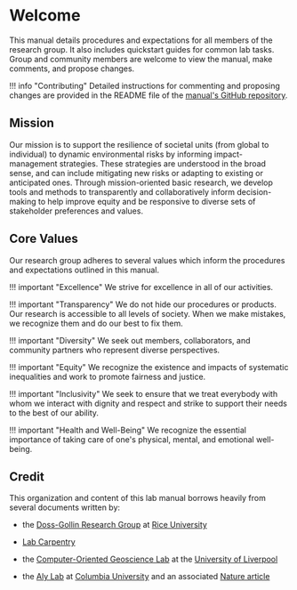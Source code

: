 # Welcome

This manual details procedures and expectations for all members of the research group. It also includes quickstart guides for common lab tasks. Group and community members are welcome to view the manual, make comments, and propose changes.

!!! info "Contributing"
    Detailed instructions for commenting and proposing changes are provided in the README file of the [manual's GitHub repository](https://github.com/srikrishnan-lab/lab-manual).

## Mission

Our mission is to support the resilience of societal units (from global to individual) to dynamic environmental risks by informing impact-management strategies. These strategies are understood in the broad sense, and can include mitigating new risks or adapting to existing or anticipated ones. Through mission-oriented basic research, we develop tools and methods to transparently and collaboratively inform decision-making to help improve equity and be responsive to diverse sets of stakeholder preferences and values.


## Core Values

Our research group adheres to several values which inform the procedures and expectations outlined in this manual.

!!! important "Excellence"
    We strive for excellence in all of our activities.

!!! important "Transparency"
    We do not hide our procedures or products. Our research is accessible to all levels of society. When we make mistakes, we recognize them and do our best to fix them.

!!! important "Diversity"
    We seek out members, collaborators, and community partners who represent diverse perspectives.

!!! important "Equity"
    We recognize the existence and impacts of systematic inequalities and work to promote fairness and justice.

!!! important "Inclusivity"
    We seek to ensure that we treat everybody with whom we interact with dignity and respect and strike to support their needs to the best of our ability.

!!! important "Health and Well-Being"
    We recognize the essential importance of taking care of one's physical, mental, and emotional well-being.


## Credit

This organization and content of this lab manual borrows heavily from several documents written by:

- the [Doss-Gollin Research Group](https://jamesdossgollin.me/lab-guide/) at [Rice University](https://rice.edu)

- [Lab Carpentry](https://lab-carpentry.readthedocs.io/en/latest/)

- the [Computer-Oriented Geoscience Lab](https://www.compgeolab.org/manual/) at the [University of Liverpool](https://www.liverpool.ac.uk/)

- the [Aly Lab](https://github.com/alylab/labmanual) at [Columbia University](http://columbia.edu) and an associated [Nature article](https://www.nature.com/articles/d41586-018-06167-w)
